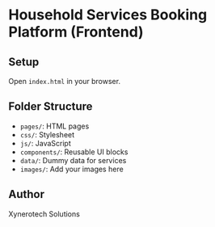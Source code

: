 # Household Services Booking Platform (Frontend)

## Setup
Open `index.html` in your browser.

## Folder Structure
- `pages/`: HTML pages
- `css/`: Stylesheet
- `js/`: JavaScript
- `components/`: Reusable UI blocks
- `data/`: Dummy data for services
- `images/`: Add your images here

## Author
Xynerotech Solutions